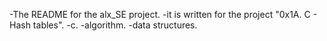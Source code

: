 -The README for the alx_SE project.
-it is written for the project "0x1A. C - Hash tables".
-c.
-algorithm.
-data structures.
